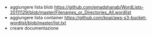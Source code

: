 - aggiungere lista blob https://github.com/emadshanab/WordLists-20111129/blob/master/Filenames_or_Directories_All.wordlist
- aggiungere lista container https://github.com/koaj/aws-s3-bucket-wordlist/blob/master/list.txt
- creare documentazione
